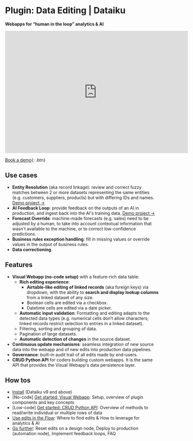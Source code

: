 # Plugin: Data Editing | Dataiku

**Webapps for “human in the loop” analytics & AI**

<iframe src="https://www.loom.com/embed/7b79e45e755544f8baf1ff3ed1bf60ee" frameborder="0" webkitallowfullscreen="" mozallowfullscreen="" allowfullscreen="" style="height: 400px; width: 600px"></iframe>

[Book a demo](https://calendar.google.com/calendar/u/0/appointments/schedules/AcZssZ1cgQ-IQ2k2eJMm6mUrZxabQgtPSSwaZ9TgNcHcnaUDvrqfweAkf-B7xzZbTSNyYeSRc2smgLbp){: .btn}

## Use cases

* **Entity Resolution** (aka record linkage): review and correct fuzzy matches between 2 or more datasets representing the same entities (e.g. customers, suppliers, products) but with differing IDs and names. [Demo project →](sample-project-company-resolution)
* **AI Feedback Loop**: provide feedback on the outputs of an AI in production, and ingest back into the AI's training data. [Demo project →](sample-project-ai-feedback-app)
* **Forecast Override**: machine-made forecasts (e.g. sales) need to be adjusted by a human, to take into account contextual information that wasn't available to the machine, or to correct low-confidence predictions.
* **Business rules exception handling**: fill in missing values or override values in the output of business rules.
* **Data correctioning**.

## Features

* **Visual Webapp (no-code setup)** with a feature-rich data table:
  * **Rich editing experience**:
    * **Airtable-like editing of linked records** (aka foreign keys) via dropdown, with the ability to **search and display lookup columns** from a linked dataset of any size.
    * Boolean cells are edited via a checkbox.
    * Datetime cells are edited via a date picker.
  * **Automatic input validation**: Formatting and editing adapts to the detected data types (e.g. numerical cells don’t allow characters; linked records restrict selection to entries in a linked dataset).
  * Filtering, sorting and grouping of data.
  * Pagination of large datasets.
  * **Automatic detection of changes** in the source dataset.
* **Continuous update mechanisms**: seamless integration of new source data into the webapp and of new edits into production data pipelines.
* **Governance**: built-in audit trail of all edits made by end-users.
* **CRUD Python API** for coders building custom webapps. It is the same API that provides the Visual Webapp's data persistence layer.

## How tos

* [Install](install-plugin) (Dataiku v9 and above)
* [No-code] [Get started: Visual Webapp](get-started): Setup, overview of plugin components and key concepts
* [Low-code] [Get started: CRUD Python API](get-started-crud-python-api): Overview of methods to read/write individual or multiple rows of data
* [Use edits in the Flow](using-edits): Where to find edits & How to leverage for analytics & AI
* [Go further](going-further): Reset edits on a design node, Deploy to production (automation node), Implement feedback loops, FAQ
